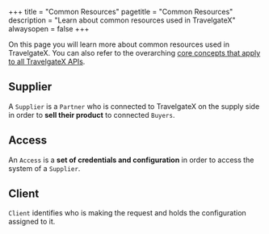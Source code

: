 +++
title = "Common Resources"
pagetitle = "Common Resources"
description = "Learn about common resources used in TravelgateX"
alwaysopen = false
+++

On this page you will learn more about common resources used in TravelgateX. You can also refer to the overarching [core concepts that apply to all TravelgateX APIs](https://docs.travelgatex.com/getting-started/concepts/). 


## Supplier
 A `Supplier` is a `Partner` who is connected to TravelgateX on the supply side in order to **sell their product** to connected `Buyers`.

## Access
An `Access` is a **set of credentials and configuration** in order to access the system of a `Supplier`.

## Client
`Client` identifies who is making the request and holds the configuration assigned to it.
